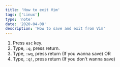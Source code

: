 ```yaml
---
title: 'How to exit Vim'
tags: ['Linux']
type: 'note'
date: '2020-04-08'
description: 'How to save and exit from Vim'
---
```

1. Press `esc` key.
2. Type, `:q`, press return.
3. Type, `:wq`, press return (If you wanna save)
OR
3. Type, `:q!`, press return (If you don't wanna save)